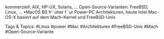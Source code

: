 kommerziell: AIX, HP-UX, Solaris, ...
Open-Source-Varianten: FreeBSD, Linux, ...
•MacOS
BS fr¨uher f¨ur Power-PC Architekturen, heute Intel
Mac-OS-X basiert auf dem Mach-Kernel und FreeBSD-Unix

   Tags & Topics:
   #Linux
   #power
   #Mac
   #Architekturen
   #FreeBSD-Unix
   #Mach
   #Open-Source-Variante